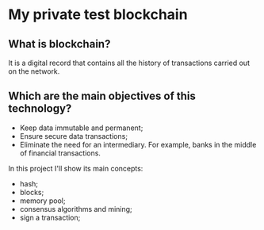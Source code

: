 # My private test blockchain

## What is blockchain?
It is a digital record that contains all the history of transactions carried 
out on the network.

## Which are the main objectives of this technology?

- Keep data immutable and permanent;
- Ensure secure data transactions;
- Eliminate the need for an intermediary. For example, banks in the middle of financial transactions.

In this project I'll show its main concepts:
- hash;
- blocks;
- memory pool;
- consensus algorithms and mining;
- sign a transaction;
